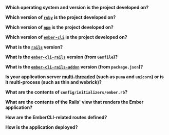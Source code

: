**Which operating system and version is the project developed on?**

**Which version of [`ruby`][ruby] is the project developed on?**

**Which version of [`npm`][npm] is the project developed on?**

**Which version of [`ember-cli`][ember-cli] is the project developed on?**

**What is the [`rails`][rails] version?**

**What is the [`ember-cli-rails`][gem] version (from `Gemfile`)?**

**What is the [`ember-cli-rails-addon`][addon] version (from `package.json`)?**

**Is your application server [multi-threaded][] (such as `puma` and `unicorn`) or is
it multi-process (such as thin and webrick)?**

**What are the contents of `config/initializers/ember.rb`?**

**What are the contents of the Rails' view that renders the Ember application?**

**How are the EmberCLI-related routes defined?**

**How is the application deployed?**

[ruby]: https://www.ruby-lang.org/
[node]: https://nodejs.org/en/
[npm]: https://www.npmjs.com/
[ember-cli]: http://ember-cli.com/
[rails]: https://github.com/rails/rails
[gem]: https://github.com/thoughtbot/ember-cli-rails
[addon]: https://github.com/rondale-sc/ember-cli-rails-addon/
[multi-threaded]: https://github.com/thoughtbot/ember-cli-rails/commit/ef0a49546a8c2e5fb0a298ba455fba97289065a1
